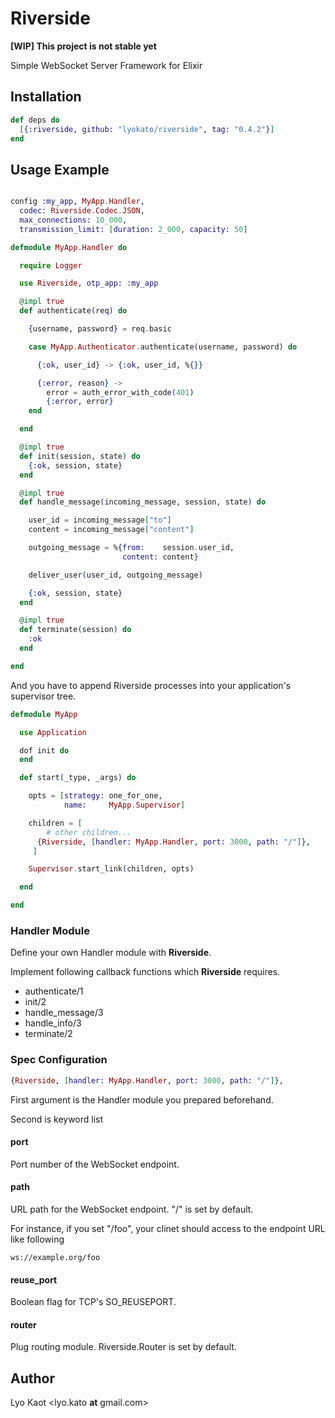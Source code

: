 # Riverside

**[WIP] This project is not stable yet**

Simple WebSocket Server Framework for Elixir

## Installation

```elixir
def deps do
  [{:riverside, github: "lyokato/riverside", tag: "0.4.2"}]
end
```

## Usage Example

```elixir

config :my_app, MyApp.Handler,
  codec: Riverside.Codec.JSON,
  max_connections: 10_000,
  transmission_limit: [duration: 2_000, capacity: 50]
```

```elixir
defmodule MyApp.Handler do

  require Logger

  use Riverside, otp_app: :my_app

  @impl true
  def authenticate(req) do

    {username, password} = req.basic

    case MyApp.Authenticator.authenticate(username, password) do

      {:ok, user_id} -> {:ok, user_id, %{}}

      {:error, reason} ->
        error = auth_error_with_code(401)
        {:error, error}
    end

  end

  @impl true
  def init(session, state) do
    {:ok, session, state}
  end

  @impl true
  def handle_message(incoming_message, session, state) do

    user_id = incoming_message["to"]
    content = incoming_message["content"]

    outgoing_message = %{from:    session.user_id,
                         content: content}

    deliver_user(user_id, outgoing_message)

    {:ok, session, state}
  end

  @impl true
  def terminate(session) do
    :ok
  end

end
```

And you have to append Riverside processes into your application's supervisor tree.

```elixir
defmodule MyApp

  use Application

  dof init do
  end

  def start(_type, _args) do

    opts = [strategy: one_for_one,
            name:     MyApp.Supervisor]

    children = [
        # other children...
      {Riverside, [handler: MyApp.Handler, port: 3000, path: "/"]},
     ]

    Supervisor.start_link(children, opts)

  end

end

```

### Handler Module

Define your own Handler module with **Riverside**.

Implement following callback functions which **Riverside** requires.

- authenticate/1
- init/2
- handle_message/3
- handle_info/3
- terminate/2

### Spec Configuration

```elixir
{Riverside, [handler: MyApp.Handler, port: 3000, path: "/"]},
```

First argument is the Handler module you prepared beforehand.

Second is keyword list

#### port

Port number of the WebSocket endpoint.

#### path

URL path for the WebSocket endpoint. "/" is set by default.

For instance, if you set "/foo", your clinet should access to the endpoint URL like following

```
ws://example.org/foo
```

#### reuse_port

Boolean flag for TCP's SO_REUSEPORT.

#### router

Plug routing module. Riverside.Router is set by default.

## Author

Lyo Kaot <lyo.kato __at__ gmail.com>

